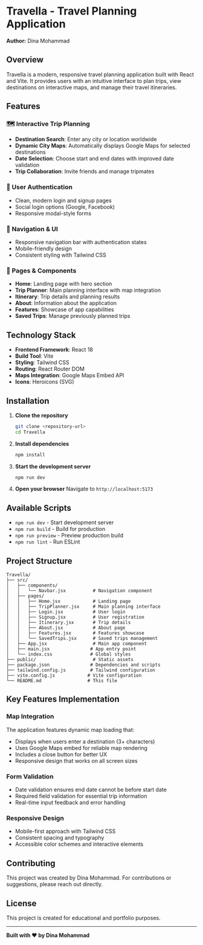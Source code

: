 # Travella - Travel Planning Application

**Author:** Dina Mohammad

## Overview

Travella is a modern, responsive travel planning application built with React and Vite. It provides users with an intuitive interface to plan trips, view destinations on interactive maps, and manage their travel itineraries.

## Features

### 🗺️ Interactive Trip Planning
- **Destination Search**: Enter any city or location worldwide
- **Dynamic City Maps**: Automatically displays Google Maps for selected destinations
- **Date Selection**: Choose start and end dates with improved date validation
- **Trip Collaboration**: Invite friends and manage tripmates

### 🔐 User Authentication
- Clean, modern login and signup pages
- Social login options (Google, Facebook)
- Responsive modal-style forms

### 🧭 Navigation & UI
- Responsive navigation bar with authentication states
- Mobile-friendly design
- Consistent styling with Tailwind CSS

### 📱 Pages & Components
- **Home**: Landing page with hero section
- **Trip Planner**: Main planning interface with map integration
- **Itinerary**: Trip details and planning results
- **About**: Information about the application
- **Features**: Showcase of app capabilities
- **Saved Trips**: Manage previously planned trips

## Technology Stack

- **Frontend Framework**: React 18
- **Build Tool**: Vite
- **Styling**: Tailwind CSS
- **Routing**: React Router DOM
- **Maps Integration**: Google Maps Embed API
- **Icons**: Heroicons (SVG)

## Installation

1. **Clone the repository**
   ```bash
   git clone <repository-url>
   cd Travella
   ```

2. **Install dependencies**
   ```bash
   npm install
   ```

3. **Start the development server**
   ```bash
   npm run dev
   ```

4. **Open your browser**
   Navigate to `http://localhost:5173`

## Available Scripts

- `npm run dev` - Start development server
- `npm run build` - Build for production
- `npm run preview` - Preview production build
- `npm run lint` - Run ESLint

## Project Structure

```
Travella/
├── src/
│   ├── components/
│   │   └── Navbar.jsx          # Navigation component
│   ├── pages/
│   │   ├── Home.jsx            # Landing page
│   │   ├── TripPlanner.jsx     # Main planning interface
│   │   ├── Login.jsx           # User login
│   │   ├── Signup.jsx          # User registration
│   │   ├── Itinerary.jsx       # Trip details
│   │   ├── About.jsx           # About page
│   │   ├── Features.jsx        # Features showcase
│   │   └── SavedTrips.jsx      # Saved trips management
│   ├── App.jsx                 # Main app component
│   ├── main.jsx               # App entry point
│   └── index.css              # Global styles
├── public/                     # Static assets
├── package.json               # Dependencies and scripts
├── tailwind.config.js         # Tailwind configuration
├── vite.config.js            # Vite configuration
└── README.md                 # This file
```

## Key Features Implementation

### Map Integration
The application features dynamic map loading that:
- Displays when users enter a destination (3+ characters)
- Uses Google Maps embed for reliable map rendering
- Includes a close button for better UX
- Responsive design that works on all screen sizes

### Form Validation
- Date validation ensures end date cannot be before start date
- Required field validation for essential trip information
- Real-time input feedback and error handling

### Responsive Design
- Mobile-first approach with Tailwind CSS
- Consistent spacing and typography
- Accessible color schemes and interactive elements

## Contributing

This project was created by Dina Mohammad. For contributions or suggestions, please reach out directly.

## License

This project is created for educational and portfolio purposes.

---

**Built with ❤️ by Dina Mohammad**